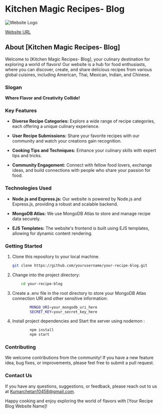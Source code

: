 # Kitchen Magic Recipes- Blog

![Website Logo](https://github.com/chetankumar9903/Kitchen-Magic-Recipes-Blog/assets/126199153/63b3628c-c32f-4be5-8c00-30b7e62b3470)

[Website URL](https://fine-pear-jellyfish-gear.cyclic.cloud)

## About [Kitchen Magic Recipes- Blog]

Welcome to [Kitchen Magic Recipes- Blog], your culinary destination for exploring a world of flavors! Our website is a hub for food enthusiasts, where you can discover, create, and share delicious recipes from various global cuisines, including American, Thai, Mexican, Indian, and Chinese.
### Slogan

**Where Flavor and Creativity Collide!**

### Key Features

- **Diverse Recipe Categories:** Explore a wide range of recipe categories, each offering a unique culinary experience.

- **User Recipe Submissions:** Share your favorite recipes with our community and watch your creations gain recognition.

- **Cooking Tips and Techniques:** Enhance your culinary skills with expert tips and tricks.

- **Community Engagement:** Connect with fellow food lovers, exchange ideas, and build connections with people who share your passion for food.

### Technologies Used

- **Node.js and Express.js:** Our website is powered by Node.js and Express.js, providing a robust and scalable backend.

- **MongoDB Atlas:** We use MongoDB Atlas to store and manage recipe data securely.

- **EJS Templates:** The website's frontend is built using EJS templates, allowing for dynamic content rendering.

### Getting Started

1. Clone this repository to your local machine.

   ```bash
   git clone https://github.com/yourusername/your-recipe-blog.git

2. Change into the project directory:
    ```bash
        cd your-recipe-blog
3. Create a .env file in the root directory to store your MongoDB Atlas connection URI and other sensitive information:
    ```bash
            MONGO_URI=your_mongodb_uri_here
            SECRET_KEY=your_secret_key_here
4. Install project dependencies and Start the server using nodemon :
    ```bash
            npm install
            npm start
### Contributing
We welcome contributions from the community! If you have a new feature idea, bug fixes, or improvements, please feel free to submit a pull  request.



### Contact Us
If you have any questions, suggestions, or feedback, please reach out to us at Kumarchetan10458@gmail.com.

Happy cooking and enjoy exploring the world of flavors with [Your Recipe Blog Website Name]!
